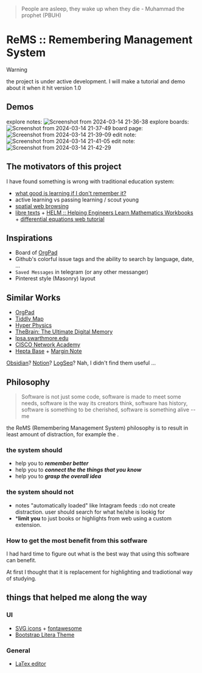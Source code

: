 > People are asleep, they wake up when they die - Muhammad the prophet (PBUH)

# ReMS :: Remembering Management System

> [!WARNING]
> the project is under active development. I will make a tutorial and demo about it when it hit version 1.0

## Demos
explore notes:
![Screenshot from 2024-03-14 21-36-38](https://github.com/hamidb80/ReMS/assets/33871336/4b7f6b65-25fd-40b5-b2ec-8f1601072b2e)
explore boards:
![Screenshot from 2024-03-14 21-37-49](https://github.com/hamidb80/ReMS/assets/33871336/7c7a3f4b-77fd-46c4-ba86-cd2bb11bd7e5)
board page:
![Screenshot from 2024-03-14 21-39-09](https://github.com/hamidb80/ReMS/assets/33871336/129ed27d-a15e-4098-939d-6bec5f6f4f84)
edit note:
![Screenshot from 2024-03-14 21-41-05](https://github.com/hamidb80/ReMS/assets/33871336/a5efc5b5-d1f8-407f-a16c-98965c15c1be)
edit note:
![Screenshot from 2024-03-14 21-42-29](https://github.com/hamidb80/ReMS/assets/33871336/4b490a20-6b37-48ca-b8fe-fd1c6d66e34c)


## The motivators of this project
I have found something is wrong with traditional education system:
- [what good is learning if I don't remember it?](https://files.eric.ed.gov/fulltext/EJ1055665.pdf)
- active learning vs passing learning / scout young
- [spatial web browsing](https://maggieappleton.com/spatial-web)
- [libre texts](https://libretexts.org/) + [HELM :: Helping Engineers Learn Mathematics Workbooks](https://www.lboro.ac.uk/departments/mlsc/student-resources/helm-workbooks/) +  [differential equations web tutorial](https://tutorial.math.lamar.edu/classes/de/de.aspx)

## Inspirations
- Board of [OrgPad](https://orgpad.info/)
- Github's colorful issue tags and the ability to search by language, date, ...
- `Saved Messages` in telegram (or any other messanger)
- Pinterest style (Masonry) layout

## Similar Works
- [OrgPad](https://orgpad.info/)
- [Tiddly Map](https://tiddlymap.org/)
- [Hyper Physics](http://hyperphysics.phy-astr.gsu.edu/hbase/hframe.html)
- [TheBrain: The Ultimate Digital Memory](https://www.thebrain.com/)
- [lpsa.swarthmore.edu](https://lpsa.swarthmore.edu/TM/tmExplore/index.html?LPSA#t_lpsahome)
- [CISCO Network Academy](http://cisco.num.edu.mn/CCNA_R&S1/course/module7/#7.0.1.1)
- [Hepta Base](https://heptabase.com/) + [Margin Note](https://www.marginnote.com/)

[Obsidian](https://obsidian.md/)? [Notion](https://www.notion.so/)? [LogSeq](https://github.com/logseq/logseq)? Nah, I didn't find them useful ...

## Philosophy
> Software is not just some code, software is made to meet some needs, software is the way its creators think, software has history, software is something to be cherished, software is something alive -- me

the ReMS (Remembering Management System) philosophy is to result in least amount of distraction, for example the .

### the system should
- help you to ***remember better***
- help you to ***connect the the things that you know***
- help you to ***grasp the overall idea***

### the system should not
- notes "automatically loaded" like Intagram feeds ::do not create distraction. user should search for what he/she is lookig for
- ***limit you** to just books or highlights from web using a custom extension.

### How to get the most benefit from this sotfware
I had hard time to figure out what is the best way that using this software can benefit.

At first I thought that it is replacement for highlighting and tradiotional way of studying.



## things that helped me along the way
### UI
- [SVG icons](https://www.svgrepo.com/collection/solar-bold-duotone-icons/) + [fontawesome](https://fontawesome.com/)
- [Bootstrap Litera Theme](https://bootswatch.com/litera)

### General
- [LaTex editor](https://latexeditor.lagrida.com/)
